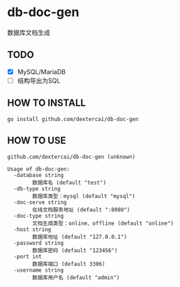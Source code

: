 # db-doc-gen
数据库文档生成    

## TODO 
- [x] MySQL/MariaDB
- [ ] 结构导出为SQL

## HOW TO INSTALL
```shell
go install github.com/dextercai/db-doc-gen
```

## HOW TO USE
```
github.com/dextercai/db-doc-gen (unknown)

Usage of db-doc-gen:
  -database string
        数据库名 (default "test")
  -db-type string
        数据库类型：mysql (default "mysql")
  -doc-serve string
        在线文档服务地址 (default ":8080")
  -doc-type string
        文档生成类型：online、offline (default "online")
  -host string
        数据库地址 (default "127.0.0.1")
  -password string
        数据库密码 (default "123456")
  -port int
        数据库端口 (default 3306)
  -username string
        数据库用户名 (default "admin")
```
